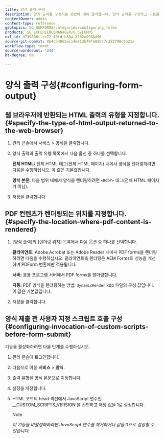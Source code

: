```yaml
---
title: 양식 출력 구성
description: 양식 출력을 구성하는 방법에 대해 알아봅니다. 양식 출력을 구성하고 기능을 활성화하려면 양식을 제출하기 전에 사용자 지정 스크립트를 사용하십시오.
contentOwner: admin
content-type: reference
geptopics: SG_AEMFORMS/categories/configuring_forms
products: SG_EXPERIENCEMANAGER/6.5/FORMS
exl-id: d739806c-ce72-40fd-b304-3262a0988d96
source-git-commit: 8b4cb4065ec14e813b49fb0d577c372790c9b21a
workflow-type: tm+mt
source-wordcount: '244'
ht-degree: 0%

---
```


# 양식 출력 구성{#configuring-form-output}

## 웹 브라우저에 반환되는 HTML 출력의 유형을 지정합니다. {#specify-the-type-of-html-output-returned-to-the-web-browser}

1. 관리 콘솔에서 서비스 > 양식을 클릭합니다.
1. 양식 출력의 출력 유형 목록에서 다음 옵션 중 하나를 선택합니다.

   **전체 HTML:** 전체 HTML 태그(전체 HTML 페이지) 내에서 양식을 렌더링하려면 다음을 수행하십시오. 이 값은 기본값입니다.

   **양식 본문:** 다음 범위 내에서 양식을 렌더링하려면 `<BODY>` 태그(전체 HTML 페이지가 아님).

1. 저장을 클릭합니다.

## PDF 컨텐츠가 렌더링되는 위치를 지정합니다. {#specify-the-location-where-pdf-content-is-rendered}

1. [양식 출력]의 [렌더링 위치] 목록에서 다음 옵션 중 하나를 선택합니다.

   **클라이언트:** Adobe Acrobat 또는 Adobe Reader 내에서 PDF forms을 렌더링하려면 다음을 수행하십시오. 클라이언트측 렌더링은 AEM Forms의 성능을 개선하며 PDForm 변환에만 적용됩니다.

   **서버:** 응용 프로그램 서버에서 PDF forms을 렌더링합니다.

   **자동:** PDF 양식을 렌더링하는 방법: `dynamicRender` xdp 파일의 구성 값입니다. 이 값은 기본값입니다.

1. 저장을 클릭합니다.

## 양식 제출 전 사용자 지정 스크립트 호출 구성 {#configuring-invocation-of-custom-scripts-before-form-submit}

기능을 활성화하려면 다음 단계를 수행하십시오.

1. 관리 콘솔에 로그인합니다.
1. 다음으로 이동 **서비스** > **양식**.
1. 출력 유형을 양식 본문으로 지정합니다.
1. 설정을 저장합니다.
1. HTML 코드의 head 섹션에서 JavaScript 변수인 __CUSTOM_SCRIPTS_VERSION 을 선언하고 해당 값을 1로 설정합니다.

   >[!NOTE]
   >
   >*이 기능을 비활성화하려면 JavaScript 변수를 제거하거나 값을 0으로 설정할 수 있습니다.*
